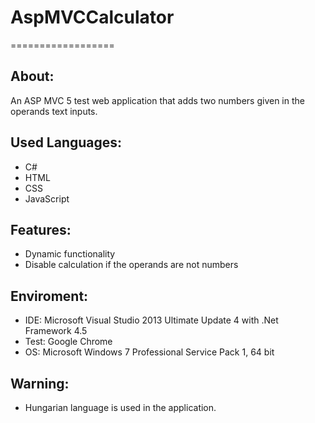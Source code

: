 # AspMVCCalculator
==================


About:
------
An ASP MVC 5 test web application that adds two numbers given in the operands text inputs.


Used Languages:
---------------
- C#
- HTML
- CSS
- JavaScript


Features:
---------
- Dynamic functionality
- Disable calculation if the operands are not numbers


Enviroment:
-----------
- IDE: Microsoft Visual Studio 2013 Ultimate Update 4 with .Net Framework 4.5
- Test: Google Chrome
- OS: Microsoft Windows 7 Professional Service Pack 1, 64 bit


Warning:
--------
- Hungarian language is used in the application.
